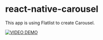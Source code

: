 # react-native-carousel
This app is using Flatlist to create Carousel.

[![VIDEO DEMO](https://img.youtube.com/vi/8SbGM7dsH2Y/0.jpg)](https://www.youtube.com/embed/8SbGM7dsH2Y)
